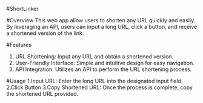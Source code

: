 

#ShortLinker

#Overview
This web app allow users to shorten any URL quickly and easily. By leveraging an API, users can input a long URL, click a button, and receive a shortened version of the link.

#Features
1. URL Shortening: Input any URL and obtain a shortened version.
2. User-Friendly Interface: Simple and intuitive design for easy navigation.
3. API Integration: Utilizes an API to perform the URL shortening process.

#Usage
1.Input URL: Enter the long URL into the designated input field.
2.Click Button
3.Copy Shortened URL: Once the process is complete, copy the shortened URL provided.
